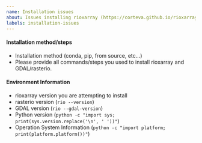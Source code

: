 ```yaml
---
name: Installation issues
about: Issues installing rioxarray (https://corteva.github.io/rioxarray/stable/installation.html)
labels: installation-issues
---
```


<!-- Please search existing issues to avoid creating duplicates. -->

#### Installation method/steps
 - Installation method (conda, pip, from source, etc...)
 - Please provide all commands/steps you used to install rioxarray and GDAL/rasterio.

#### Environment Information
 - rioxarray version you are attempting to install
 - rasterio version (`rio --version`)
 - GDAL version (`rio --gdal-version`)
 - Python version (`python -c "import sys; print(sys.version.replace('\n', ' '))"`)
 - Operation System Information (`python -c "import platform; print(platform.platform())"`)
